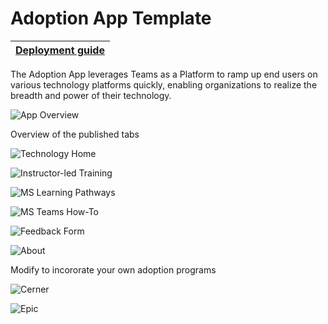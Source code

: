 # Adoption App Template

| [Deployment guide](https://github.com/akporzondek/adoption_app/wiki/Deployment-Guide) |
| ---- |

The Adoption App leverages Teams as a Platform to ramp up end users on various technology platforms quickly, enabling organizations to realize the breadth and power of their technology. 

![App Overview](https://github.com/akporzondek/adoption_app/raw/main/readme_images/app_overview.PNG)

Overview of the published tabs

![Technology Home](https://github.com/akporzondek/adoption_app/raw/main/readme_images/readme_technology_home.PNG)

![Instructor-led Training](https://github.com/akporzondek/adoption_app/raw/main/readme_images/readme_instructorled.PNG)

![MS Learning Pathways](https://github.com/akporzondek/adoption_app/raw/main/readme_images/readme_mslearningpathways.PNG)

![MS Teams How-To](https://github.com/akporzondek/adoption_app/raw/main/readme_images/readme_msteams_howto.PNG)

![Feedback Form](https://github.com/akporzondek/adoption_app/raw/main/readme_images/readme_feedbackform.PNG)

![About](https://github.com/akporzondek/adoption_app/raw/main/readme_images/readme_about.PNG)

Modify to incororate your own adoption programs

![Cerner](https://github.com/akporzondek/adoption_app/raw/main/readme_images/readme_cerner.PNG)

![Epic](https://github.com/akporzondek/adoption_app/raw/main/readme_images/readme_epic.PNG)
